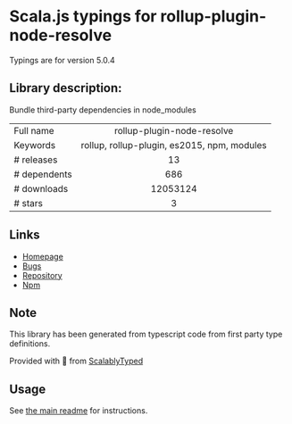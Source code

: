 
# Scala.js typings for rollup-plugin-node-resolve

Typings are for version 5.0.4

## Library description:
Bundle third-party dependencies in node_modules

|                    |                 |
| ------------------ | :-------------: |
| Full name          | rollup-plugin-node-resolve |
| Keywords           | rollup, rollup-plugin, es2015, npm, modules |
| # releases         | 13 |
| # dependents       | 686 |
| # downloads        | 12053124 |
| # stars            | 3 |

## Links
- [Homepage](https://github.com/rollup/rollup-plugin-node-resolve#readme)
- [Bugs](https://github.com/rollup/rollup-plugin-node-resolve/issues)
- [Repository](https://github.com/rollup/rollup-plugin-node-resolve)
- [Npm](https://www.npmjs.com/package/rollup-plugin-node-resolve)
    


## Note
This library has been generated from typescript code from first party type definitions.

Provided with :purple_heart: from [ScalablyTyped](https://github.com/oyvindberg/ScalablyTyped)

## Usage
See [the main readme](../../readme.md) for instructions.


